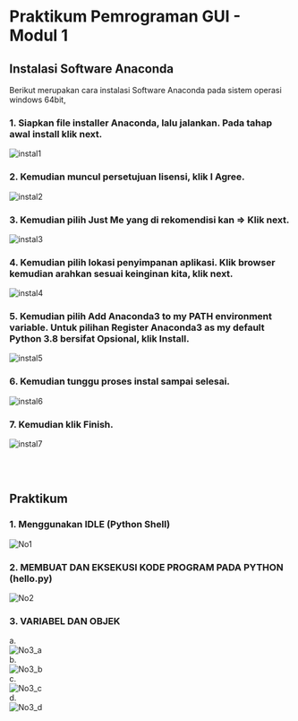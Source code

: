 # Praktikum Pemrograman GUI - Modul 1
## Instalasi Software Anaconda
Berikut merupakan cara instalasi Software Anaconda pada sistem operasi windows 64bit,
### 1. Siapkan file installer Anaconda, lalu jalankan. Pada tahap awal install klik next.
![instal1](https://user-images.githubusercontent.com/72422164/114576357-42d93480-9ca5-11eb-87f8-67dbb162abc9.PNG)
### 2. Kemudian muncul persetujuan lisensi, klik I Agree.
![instal2](https://user-images.githubusercontent.com/72422164/114576539-6ef4b580-9ca5-11eb-9ca1-69fbb07116fe.PNG)
### 3. Kemudian pilih Just Me yang di rekomendisi kan  => Klik next.
![instal3](https://user-images.githubusercontent.com/72422164/114576616-7fa52b80-9ca5-11eb-9a0b-44088db48eb2.PNG)
### 4. Kemudian pilih lokasi penyimpanan aplikasi. Klik browser kemudian arahkan sesuai keinginan kita, klik next.
![instal4](https://user-images.githubusercontent.com/72422164/114576700-93e92880-9ca5-11eb-909e-d3dfe8955c7e.PNG)
### 5. Kemudian pilih Add Anaconda3 to my PATH environment variable. Untuk pilihan Register Anaconda3 as my default Python 3.8 bersifat Opsional, klik Install.
![instal5](https://user-images.githubusercontent.com/72422164/114577057-e75b7680-9ca5-11eb-8320-37f0cc96c097.PNG)
### 6. Kemudian tunggu proses instal sampai selesai.
![instal6](https://user-images.githubusercontent.com/72422164/114577179-fe9a6400-9ca5-11eb-9660-6a4565f16b7f.PNG)
### 7. Kemudian klik Finish.
![instal7](https://user-images.githubusercontent.com/72422164/114577492-3c978800-9ca6-11eb-8f6d-a5f55ea16f6c.jpg)

<br /><br />

## Praktikum
### 1. Menggunakan IDLE (Python Shell)
![No1](https://user-images.githubusercontent.com/72422164/114577833-9304c680-9ca6-11eb-899f-54e757a9a13f.PNG)
### 2. MEMBUAT DAN EKSEKUSI KODE PROGRAM PADA PYTHON (hello.py)
![No2](https://user-images.githubusercontent.com/72422164/114578804-71f0a580-9ca7-11eb-9a4f-4e5cff4e8221.PNG)
### 3. VARIABEL DAN OBJEK
a.
<br />
![No3_a](https://user-images.githubusercontent.com/72422164/114579184-ceec5b80-9ca7-11eb-867f-3b7fe86a8d40.PNG)
<br />
b.
<br />
![No3_b](https://user-images.githubusercontent.com/72422164/114579214-d7dd2d00-9ca7-11eb-8244-1d054775e8cd.PNG)
<br />
c.
<br />
![No3_c](https://user-images.githubusercontent.com/72422164/114579234-dd3a7780-9ca7-11eb-9161-31f40ecf643c.PNG)
<br />
d.
<br />
![No3_d](https://user-images.githubusercontent.com/72422164/114579260-e3305880-9ca7-11eb-9e67-42657f630f68.PNG)
<br />
